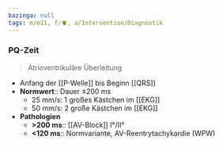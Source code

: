 ```yaml
---
bazinga: null
tags: m/m11, f/🫀, a/Intervention/Diagnostik
---
```

### PQ-Zeit
> Atrioventrikuläre Überleitung
- Anfang der [[P-Welle]] bis Beginn [[QRS]]
- **Normwert**:: Dauer ≤200 ms
	- 25 mm/s: 1 großes Kästchen im [[EKG]]
	- 50 mm/s: 2 große Kästchen im [[EKG]]
- **Pathologien**
	- **>200 ms**:: [[AV-Block]] I°/II°
	- **<120 ms**:: Normvariante, AV-Reentrytachykardie (WPW)